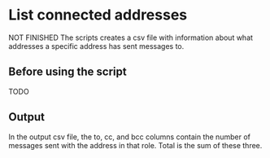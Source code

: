 # List connected addresses
NOT FINISHED
The scripts creates a csv file with information about what addresses a specific address has sent messages to.

## Before using the script
TODO

## Output
In the output csv file, the to, cc, and bcc columns contain the number of messages sent with the address in that role.
Total is the sum of these three.